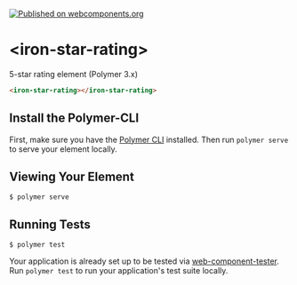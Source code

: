 [![Published on webcomponents.org](https://img.shields.io/badge/webcomponents.org-published-blue.svg)](https://www.webcomponents.org/element/@cwmr/iron-star-rating)

# \<iron-star-rating\>

5-star rating element (Polymer 3.x)

<!--
```
<custom-element-demo>
  <template>
    <script type="module" src="iron-star-rating.js"></script>
    <next-code-block></next-code-block>
  </template>
</custom-element-demo>
```
-->
```html
<iron-star-rating></iron-star-rating>
```

## Install the Polymer-CLI

First, make sure you have the [Polymer CLI](https://www.npmjs.com/package/polymer-cli) installed. Then run `polymer serve` to serve your element locally.

## Viewing Your Element

```
$ polymer serve
```

## Running Tests

```
$ polymer test
```

Your application is already set up to be tested via [web-component-tester](https://github.com/Polymer/web-component-tester). Run `polymer test` to run your application's test suite locally.
